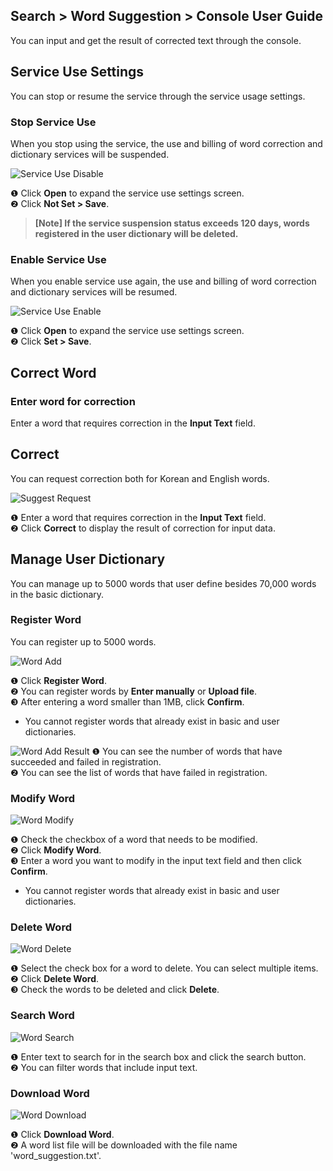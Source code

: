 
## Search > Word Suggestion > Console User Guide

You can input and get the result of corrected text through the console.

## Service Use Settings

You can stop or resume the service through the service usage settings.

### Stop Service Use

When you stop using the service, the use and billing of word correction and dictionary services will be suspended.

![Service Use Disable](http://static.toastoven.net/prod_word_suggestion/console_guide/service_use_disable.png)

❶ Click **Open** to expand the service use settings screen.<br>
❷ Click **Not Set > Save**.



> **[Note] If the service suspension status exceeds 120 days, words registered in the user dictionary will be deleted.**



### Enable Service Use

When you enable service use again, the use and billing of word correction and dictionary services will be resumed.

![Service Use Enable](http://static.toastoven.net/prod_word_suggestion/console_guide/service_use_enable.png)

❶ Click **Open** to expand the service use settings screen.<br>
❷ Click **Set > Save**.

## Correct Word


### Enter word for correction

Enter a word that requires correction in the **Input Text** field.

## Correct

You can request correction both for Korean and English words.

![Suggest Request](http://static.toastoven.net/prod_word_suggestion/console_guide/suggest_request.png)

❶ Enter a word that requires correction in the **Input Text** field.<br>
❷ Click **Correct** to display the result of correction for input data.

## Manage User Dictionary

You can manage up to 5000 words that user define besides 70,000 words in the basic dictionary.

### Register Word

You can register up to 5000 words.

![Word Add](http://static.toastoven.net/prod_word_suggestion/console_guide/word_add_1.png)

❶ Click **Register Word**.<br>
❷ You can register words by **Enter manually** or **Upload file**.<br>
❸ After entering a word smaller than 1MB, click **Confirm**.<br>
- You cannot register words that already exist in basic and user dictionaries.

![Word Add Result](http://static.toastoven.net/prod_word_suggestion/console_guide/word_add_result.png)
❶ You can see the number of words that have succeeded and failed in registration.<br>
❷ You can see the list of words that have failed in registration.

### Modify Word

![Word Modify](http://static.toastoven.net/prod_word_suggestion/console_guide/word_modify.png)

❶ Check the checkbox of a word that needs to be modified.<br>
❷ Click **Modify Word**. <br>
❸ Enter a word you want to modify in the input text field and then click **Confirm**.
- You cannot register words that already exist in basic and user dictionaries.

### Delete Word

![Word Delete](http://static.toastoven.net/prod_word_suggestion/console_guide/word_delete.png)

❶ Select the check box for a word to delete. You can select multiple items.<br>
❷ Click **Delete Word**.<br>
❸ Check the words to be deleted and click **Delete**.


### Search Word

![Word Search](http://static.toastoven.net/prod_word_suggestion/console_guide/word_search.png)

❶ Enter text to search for in the search box and click the search button.<br>
❷ You can filter words that include input text.

### Download Word

![Word Download](http://static.toastoven.net/prod_word_suggestion/console_guide/word_download.png)

❶ Click **Download Word**.<br>
❷ A word list file will be downloaded with the file name 'word_suggestion.txt'.



